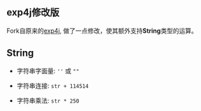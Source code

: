 exp4j修改版
-----

Fork自原来的[exp4j](https://github.com/fasseg/exp4j),
做了一点修改，使其额外支持**String**类型的运算。

String
----

- 字符串字面量: `''` 或 `""`

- 字符串连接: `str + 114514`

- 字符串乘法: `str * 250`
